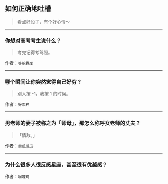 ## 如何正确地吐槽

> 看点好段子，有个好心情～


 
---

### 你想对高考考生说什么？

> 考完记得考驾照。


作者：`等船靠岸`

---

### 哪个瞬间让你突然觉得自己好穷？

> 别人按 -1，我按 1 的时候。


作者：`好索种`

---

### 男老师的妻子被称之为「师母」，那怎么称呼女老师的丈夫？

> 「情敌。」


作者：`卖瓜瓜瓜`

---

### 为什么很多人很反感星座，甚至很有优越感？

> 


作者：`咖喱鸡`